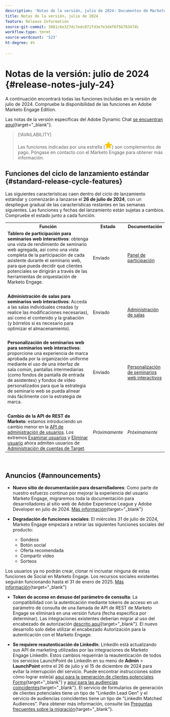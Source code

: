 ```yaml
---
description: 'Notas de la versión, julio de 2024: Documentos de Marketo: documentación del producto'
title: Notas de la versión, julio de 2024
feature: Release Information
source-git-commit: 3881c6e327dc7edc072fd3e7e3d4f6f5b78347dc
workflow-type: tm+mt
source-wordcount: '523'
ht-degree: 4%

---
```


# Notas de la versión: julio de 2024 {#release-notes-july-24}

A continuación encontrará todas las funciones incluidas en la versión de julio de 2024. Compruebe la disponibilidad de las funciones en Adobe Marketo Engage Edition.

Las notas de la versión específicas del Adobe Dynamic Chat [ se encuentran aquí](/help/marketo/release-notes/dynamic-chat.md){target="_blank"}.

>[!AVAILABILITY]
>
>Las funciones indicadas por una estrella (![star](assets/yellow-star.png)) son complementos de pago. Póngase en contacto con el Marketo Engage para obtener más información.

## Funciones del ciclo de lanzamiento estándar {#standard-release-cycle-features}

Las siguientes características caen dentro del ciclo de lanzamiento estándar y comenzarán a lanzarse el **26 de julio de 2024**, con un despliegue gradual de las características restantes en las semanas siguientes. Las funciones y fechas del lanzamiento están sujetas a cambios. Compruebe el estado junto a cada función.

<table style="table-layout:auto"> 
 <tbody> 
  <tr> 
   <th style="width:65%">Función</th> 
   <th style="width:10%">Estado</th>
   <th style="width:25%">Documentación</th>
  </tr>
     <tr> 
   <td><strong>Tablero de participación para seminarios web interactivos</strong>: obtenga una vista de rendimiento de seminario web agregada, así como una vista completa de la participación de cada asistente durante el seminario web, para que pueda decidir qué clientes potenciales se dirigirán a través de las herramientas de orquestación de Marketo Engage.</td> 
    <td>Enviado</td>
   <td><a href="/help/marketo/product-docs/demand-generation/events/interactive-webinars/engagement-dashboard.md" target="_blank">Panel de participación</a></td>
  </tr>
  <tr> 
   <td> </td> 
   <td> </td>
   <td> </td>
  </tr>
  </tr>
     <tr> 
   <td><strong>Administración de salas para seminarios web interactivos</strong>: Acceda a las salas individuales creadas (y realice las modificaciones necesarias), así como el contenido y la grabación (y bórrelos si es necesario para optimizar el almacenamiento).</td> 
    <td>Enviado</td>
   <td><a href="/help/marketo/product-docs/demand-generation/events/interactive-webinars/room-management.md" target="_blank">Administración de salas</a></td>
  </tr>
  <tr> 
   <td> </td> 
   <td> </td>
   <td> </td>
  </tr>
  </tr>
     <tr> 
   <td><strong>Personalización de seminarios web para seminarios web interactivos</strong>: proporcione una experiencia de marca aprobada por la organización uniforme mediante el uso de una interfaz de sala común, pantallas intermediarias (como fondos de pantalla de entrada de asistentes) y fondos de vídeo personalizados para que la estrategia de seminario web se pueda alinear más fácilmente con la estrategia de marca.</td> 
    <td>Enviado</td>
   <td><a href="/help/marketo/product-docs/demand-generation/events/interactive-webinars/customization.md" target="_blank">Personalización de seminarios web interactivos</a></td>
  </tr>
  <tr> 
   <td> </td> 
   <td> </td>
   <td> </td>
  </tr>
  </tr>
     <tr> 
   <td><strong>Cambio de la API de REST de Marketo</strong>: estamos introduciendo un cambio menor en la <a href="https://developers.marketo.com/rest-api/user-management/">API de administración de usuarios</a>. Los extremos <a href="https://developers.marketo.com/rest-api/user-management/#browse_users">Examinar usuarios</a> y <a href="https://developers.marketo.com/rest-api/user-management/#delete_user">Eliminar usuario</a> ahora admiten usuarios de <a href="/help/marketo/product-docs/target-account-management/setup-tam/target-account-management-overview.md">Administración de cuentas de Target</a>.</td> 
   <td><i>Próximamente</i></td>
   <td><i>Próximamente</i></td>
  </tr>
 </tbody> 
</table>
<br/>

## Anuncios {#announcements}

* **Nuevo sitio de documentación para desarrolladores**: Como parte de nuestro esfuerzo continuo por mejorar la experiencia del usuario Marketo Engage, migraremos toda la documentación para desarrolladores al sitio web de Adobe Experience League y Adobe Developer en julio de 2024. [Más información](https://nation.marketo.com/t5/employee-blogs/new-developer-documentation-website/ba-p/351055){target="_blank"}

* **Degradación de funciones sociales**: El miércoles 31 de julio de 2024, Marketo Engage empezará a retirar las siguientes funciones sociales del producto:

   * Sondeos
   * Botón social
   * Oferta recomendada
   * Compartir video
   * Sorteos

Los usuarios ya no podrán crear, clonar ni incrustar ninguna de estas funciones de Social en Marketo Engage. Los recursos sociales existentes seguirán funcionando hasta el 31 de enero de 2025. [Más información](https://nation.marketo.com/t5/employee-blogs/marketo-engage-social-features-deprecation/ba-p/351977){target="_blank"}

* **Token de acceso en desuso del parámetro de consulta**: La compatibilidad con la autenticación mediante tokens de acceso en un parámetro de consulta de una llamada de API de REST de Marketo Engage se eliminará en una versión futura (fecha específica por determinar). Las integraciones existentes deberían migrar al uso del encabezado de autorización [descrito aquí](https://developers.marketo.com/rest-api/authentication/){target="_blank"}. El nuevo desarrollo solo debe utilizar el encabezado Autorización para la autenticación con el Marketo Engage.

* **Se requiere reautenticación de LinkedIn**: LinkedIn está actualizando sus API de marketing utilizadas por las integraciones de Marketo Engage LinkedIn. Estos cambios requerirán la reautenticación de todos los servicios LaunchPoint de LinkedIn en su menú de **Admin** > **LaunchPoint** entre el 26 de julio y el 15 de diciembre de 2024 para evitar la interrupción del servicio. Puede encontrar instrucciones sobre cómo lograr este(a) [aquí para la generación de clientes potenciales Forms](/help/marketo/product-docs/demand-generation/social/social-functions/set-up-linkedin-lead-gen-forms.md){target="_blank"} y [aquí para las audiencias coincidentes](/help/marketo/product-docs/demand-generation/ad-network-integrations/add-linkedin-matched-audiences-as-a-launchpoint-service.md){target="_blank"}. El servicio de formularios de generación de clientes potenciales tiene un tipo de &quot;LinkedIn Lead Gen&quot; y el servicio de audiencias coincidentes tiene un tipo de &quot;LinkedIn Matched Audiences&quot;. Para obtener más información, consulte las [Preguntas frecuentes sobre la migración](https://nation.marketo.com/t5/employee-blogs/linkedin-re-authentication-required/ba-p/347794){target="_blank"}.
